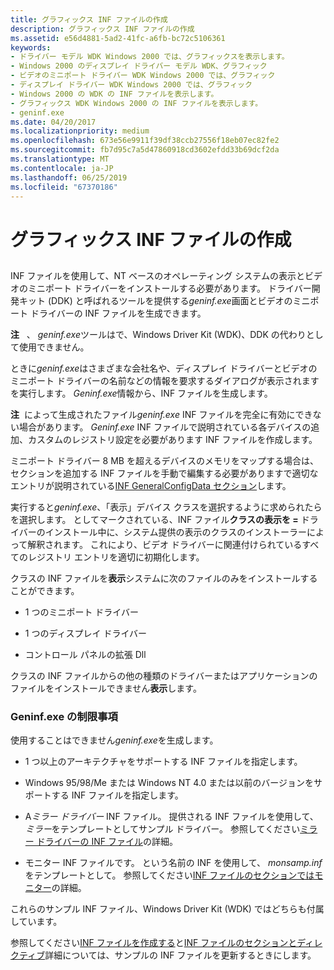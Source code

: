 ```yaml
---
title: グラフィックス INF ファイルの作成
description: グラフィックス INF ファイルの作成
ms.assetid: e56d4881-5ad2-41fc-a6fb-bc72c5106361
keywords:
- ドライバー モデル WDK Windows 2000 では、グラフィックスを表示します。
- Windows 2000 のディスプレイ ドライバー モデル WDK、グラフィック
- ビデオのミニポート ドライバー WDK Windows 2000 では、グラフィック
- ディスプレイ ドライバー WDK Windows 2000 では、グラフィック
- Windows 2000 の WDK の INF ファイルを表示します。
- グラフィックス WDK Windows 2000 の INF ファイルを表示します。
- geninf.exe
ms.date: 04/20/2017
ms.localizationpriority: medium
ms.openlocfilehash: 673e56e9911f39df38ccb27556f18eb07ec82fe2
ms.sourcegitcommit: fb7d95c7a5d47860918cd3602efdd33b69dcf2da
ms.translationtype: MT
ms.contentlocale: ja-JP
ms.lasthandoff: 06/25/2019
ms.locfileid: "67370186"
---
```

# <a name="creating-graphics-inf-files"></a>グラフィックス INF ファイルの作成


## <span id="ddk_creating_graphics_inf_files_gg"></span><span id="DDK_CREATING_GRAPHICS_INF_FILES_GG"></span>


INF ファイルを使用して、NT ベースのオペレーティング システムの表示とビデオのミニポート ドライバーをインストールする必要があります。 ドライバー開発キット (DDK) と呼ばれるツールを提供する*geninf.exe*画面とビデオのミニポート ドライバーの INF ファイルを生成できます。

**注**   、 *geninf.exe*ツールはで、Windows Driver Kit (WDK)、DDK の代わりとして使用できません。

 

ときに*geninf.exe*はさまざまな会社名や、ディスプレイ ドライバーとビデオのミニポート ドライバーの名前などの情報を要求するダイアログが表示されますを実行します。 *Geninf.exe*情報から、INF ファイルを生成します。

**注**  によって生成されたファイル*geninf.exe* INF ファイルを完全に有効にできない場合があります。 *Geninf.exe* INF ファイルで説明されている各デバイスの追加、カスタムのレジストリ設定を必要があります INF ファイルを作成します。

 

ミニポート ドライバー 8 MB を超えるデバイスのメモリをマップする場合は、セクションを追加する INF ファイルを手動で編集する必要がありますで適切なエントリが説明されている[INF GeneralConfigData セクション](inf-generalconfigdata-section.md)します。

実行すると*geninf.exe*、「表示」デバイス クラスを選択するように求められたら を選択します。 としてマークされている、INF ファイル**クラスの表示を =** ドライバーのインストール中に、システム提供の表示のクラスのインストーラーによって解釈されます。 これにより、ビデオ ドライバーに関連付けられているすべてのレジストリ エントリを適切に初期化します。

クラスの INF ファイルを**表示**システムに次のファイルのみをインストールすることができます。

-   1 つのミニポート ドライバー

-   1 つのディスプレイ ドライバー

-   コントロール パネルの拡張 Dll

クラスの INF ファイルからの他の種類のドライバーまたはアプリケーションのファイルをインストールできません**表示**します。

### <a name="span-idlimitationsofgeninfexespanspan-idlimitationsofgeninfexespanspan-idlimitationsofgeninfexespanlimitations-of-geninfexe"></a><span id="Limitations_of_geninf.exe"></span><span id="limitations_of_geninf.exe"></span><span id="LIMITATIONS_OF_GENINF.EXE"></span>Geninf.exe の制限事項

使用することはできません*geninf.exe*を生成します。

-   1 つ以上のアーキテクチャをサポートする INF ファイルを指定します。

-   Windows 95/98/Me または Windows NT 4.0 または以前のバージョンをサポートする INF ファイルを指定します。

-   A*ミラー ドライバー* INF ファイル。 提供される INF ファイルを使用して、*ミラー*をテンプレートとしてサンプル ドライバー。 参照してください[ミラー ドライバーの INF ファイル](mirror-driver-inf-file.md)の詳細。

-   モニター INF ファイルです。 という名前の INF を使用して、 *monsamp.inf*をテンプレートとして。 参照してください[INF ファイルのセクションではモニター](monitor-inf-file-sections.md)の詳細。

これらのサンプル INF ファイル、Windows Driver Kit (WDK) ではどちらも付属しています。

参照してください[INF ファイルを作成する](https://docs.microsoft.com/windows-hardware/drivers/install/overview-of-inf-files)と[INF ファイルのセクションとディレクティブ](https://docs.microsoft.com/windows-hardware/drivers/install/inf-file-sections-and-directives)詳細については、サンプルの INF ファイルを更新するときにします。

 

 





